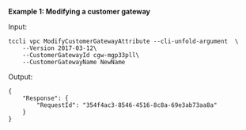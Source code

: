 **Example 1: Modifying a customer gateway**



Input: 

```
tccli vpc ModifyCustomerGatewayAttribute --cli-unfold-argument  \
    --Version 2017-03-12\
    --CustomerGatewayId cgw-mgp33pll\
    --CustomerGatewayName NewName
```

Output: 
```
{
    "Response": {
        "RequestId": "354f4ac3-8546-4516-8c8a-69e3ab73aa8a"
    }
}
```

